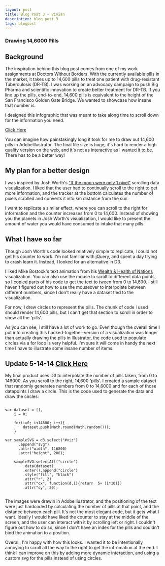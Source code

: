 ```yaml
---
layout: post
title: Blog Post 3 - Vivian
description: blog post 3 
tags: blogpost
---
```


### Drawing 14,6000 Pills

## Background

The inspiration behind this blog post comes from one of my work assignments at Doctors Without Borders. With the currently available pills in the market, it takes up to 14,600 pills to treat one patient with drug-resistant Tuberculosis (DR-TB). I was working on an advocacy campaign to push Big Pharma and scientific innovation to create better treatment for DR-TB. If you line up the pills, end-to-end, 14,600 pills is equivalent to the height of the San Francisco Golden Gate Bridge. We wanted to showcase how insane that number is.

I designed this infographic that was meant to take along time to scroll down for the information you need.

[Click Here](http://vivianpeng.com/14600_infographic_scroll.pdf)

You can imagine how painstakingly long it took for me to draw out 14,600 pills in AdobeIllustrator. The final file size is huge, it's hard to render a high quality version on the web, and it's not as interactive as I wanted it to be. There has to be a better way!

## My plan for a better design

I was inspired by Josh Worth's ["If the moon were only 1 pixel"](http://joshworth.com/dev/pixelspace/pixelspace_solarsystem.html) scrolling data visualization. I liked that the user had to continually scroll to the right to get more information, and the tracker at the bottom calculates the number of pixels scrolled and converts it into km distance from the sun.

I want to replicate a similar effect, where you can scroll to the right for information and the counter increases from 0 to 14,600. Instead of showing you the planets in Josh Worth's visualization, I would like to present the amount of water you would have consumed to intake that many pills.

## What I have so far

Though Josh Worth's code looked relatively simple to replicate, I could not get his counter to work. I'm not familiar with jQuery, and spent a day trying to crash learn it. Instead, I looked for an alternative in D3.

I liked Mike Bostock's text animation from his [Wealth & Health of Nations](http://bost.ocks.org/mike/nations/) visualization. You can also use the mouse to scroll to different data points, so I copied parts of his code to get the text to tween from 0 to 14,600. I still haven't figured out how to use the mouseover to interpolate between different numbers, since I don't really have a dataset tied to the visualization.

For now, I drew circles to represent the pills. The chunk of code I used should render 14,600 pills, but I can't get that section to scroll in order to show all the 'pills'. 

As you can see, I still have a lot of work to go. Even though the overall time I put into creating this hacked-together-version of a visualization was longer than actually drawing the pills in Illustrator, the code used to populate circles via a for loop is very helpful. I'm sure it will come in handy the next time I have to illustrate some insane number of items.


## Update 5-14-14 [Click Here](http://vivianpeng.com/pills.html)

My final product uses D3 to interpolate the number of pills taken, from 0 to 146000. As you scroll to the right, 14,600 'pills'. I created a sample dataset that randomly generates numbers from 0 to 14,6000 and for each of those datapoints I draw a circle. This is the code used to generate the data and draw the circles:

<pre><code>
var dataset = [],
    i = 0;

    for(i=0; i<14600; i++){
        dataset.push(Math.round(Math.random()));
    }        

var sampleSVG = d3.select("#viz")
      .append("svg")
      .attr("width", 116800)
      .attr("height", 200);

    sampleSVG.selectAll("circle")
        .data(dataset)
        .enter().append("circle")
        .style("fill", "black")
        .attr("r", 2)
        .attr("cx", function(d,i){return  5+ (i*10)})
        .attr("cy", 20);

</code></pre>

The images were drawin in AdobeIllustrator, and the positioning of the text were just hardcoded by calculating the number of pills at that point, and the distance between each pill. It's not the most elegant code, but it gets what I want. Ideally I would have liked the counter to stay at the middle of the screen, and the user can interact with it by scrolling left or right. I couldn't figure out how to do so, since I don't have an index for the pills and couldn't bind the animation to a position.

Overall, I'm happy with how this looks. I wanted it to be intentionally annoying to scroll all the way to the right to get the infromation at the end. I think I can improve on this by adding more dynamic interaction, and using a custom svg for the pills instead of using circles.